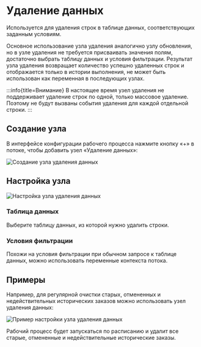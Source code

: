 # Удаление данных

Используется для удаления строк в таблице данных, соответствующих заданным условиям.

Основное использование узла удаления аналогично узлу обновления, но в узле удаления не требуется присваивать значения полям, достаточно выбрать таблицу данных и условия фильтрации. Результат узла удаления возвращает количество успешно удаленных строк и отображается только в истории выполнения, не может быть использован как переменная в последующих узлах.

:::info{title=Внимание}
В настоящее время узел удаления не поддерживает удаление строк по одной, только массовое удаление. Поэтому не будут вызваны события удаления для каждой отдельной строки.
:::

## Создание узла

В интерфейсе конфигурации рабочего процесса нажмите кнопку «+» в потоке, чтобы добавить узел «Удаление данных»:

![Создание узла удаления данных](https://static-docs.nocobase.com/e1d6b8728251fcdbed6c7f50e5570da2.png)

## Настройка узла

![Настройка узла удаления данных](https://static-docs.nocobase.com/580600c2b13ef4e01dfa48b23539648e.png)

### Таблица данных

Выберите таблицу данных, из которой нужно удалить строки.

### Условия фильтрации

Похожи на условия фильтрации при обычном запросе к таблице данных, можно использовать переменные контекста потока.

## Примеры

Например, для регулярной очистки старых, отмененных и недействительных исторических заказов можно использовать узел удаления данных:

![Пример настройки узла удаления данных](https://static-docs.nocobase.com/b94b75077a17252f8523c3f13ce5f320.png)

Рабочий процесс будет запускаться по расписанию и удалит все старые, отмененные и недействительные исторические заказы.